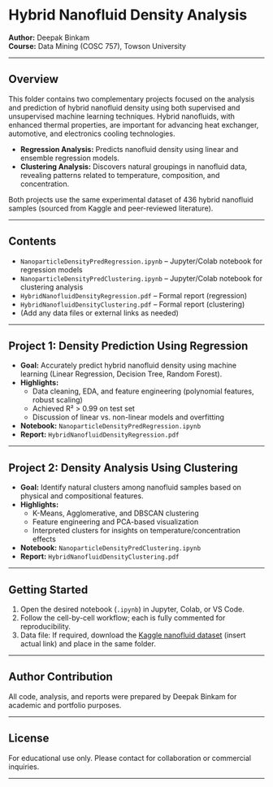 # Hybrid Nanofluid Density Analysis

**Author:** Deepak Binkam  
**Course:** Data Mining (COSC 757), Towson University

---

## Overview

This folder contains two complementary projects focused on the analysis and prediction of hybrid nanofluid density using both supervised and unsupervised machine learning techniques. Hybrid nanofluids, with enhanced thermal properties, are important for advancing heat exchanger, automotive, and electronics cooling technologies.

- **Regression Analysis:** Predicts nanofluid density using linear and ensemble regression models.
- **Clustering Analysis:** Discovers natural groupings in nanofluid data, revealing patterns related to temperature, composition, and concentration.

Both projects use the same experimental dataset of 436 hybrid nanofluid samples (sourced from Kaggle and peer-reviewed literature).

---

## Contents

- `NanoparticleDensityPredRegression.ipynb` – Jupyter/Colab notebook for regression models
- `NanoparticleDensityPredClustering.ipynb` – Jupyter/Colab notebook for clustering analysis
- `HybridNanofluidDensityRegression.pdf` – Formal report (regression)
- `HybridNanofluidDensityClustering.pdf` – Formal report (clustering)
- (Add any data files or external links as needed)

---

## Project 1: Density Prediction Using Regression

- **Goal:** Accurately predict hybrid nanofluid density using machine learning (Linear Regression, Decision Tree, Random Forest).
- **Highlights:**
    - Data cleaning, EDA, and feature engineering (polynomial features, robust scaling)
    - Achieved R² > 0.99 on test set
    - Discussion of linear vs. non-linear models and overfitting
- **Notebook:** `NanoparticleDensityPredRegression.ipynb`
- **Report:** `HybridNanofluidDensityRegression.pdf`

---

## Project 2: Density Analysis Using Clustering

- **Goal:** Identify natural clusters among nanofluid samples based on physical and compositional features.
- **Highlights:**
    - K-Means, Agglomerative, and DBSCAN clustering
    - Feature engineering and PCA-based visualization
    - Interpreted clusters for insights on temperature/concentration effects
- **Notebook:** `NanoparticleDensityPredClustering.ipynb`
- **Report:** `HybridNanofluidDensityClustering.pdf`

---

## Getting Started

1. Open the desired notebook (`.ipynb`) in Jupyter, Colab, or VS Code.
2. Follow the cell-by-cell workflow; each is fully commented for reproducibility.
3. Data file: If required, download the [Kaggle nanofluid dataset](https://www.kaggle.com/datasets/...) (insert actual link) and place in the same folder.

---

## Author Contribution

All code, analysis, and reports were prepared by Deepak Binkam for academic and portfolio purposes.

---

## License

For educational use only. Please contact for collaboration or commercial inquiries.

---

